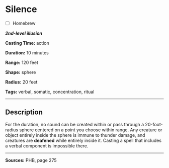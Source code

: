 # Silence

- [ ] Homebrew

***2nd-level illusion***

**Casting Time:** action

**Duration:** 10 minutes

**Range:** 120 feet

**Shape:** sphere

**Radius:** 20 feet

**Tags:** verbal, somatic, concentration, ritual

---

## Description
For the duration, no sound can be created within or pass through a 20-foot-radius sphere centered on a point you choose within range.
Any creature or object entirely inside the sphere is immune to thunder damage, and creatures are **deafened** while entirely inside it.
Casting a spell that includes a verbal component is impossible there.

---

**Sources:** PHB, page 275
